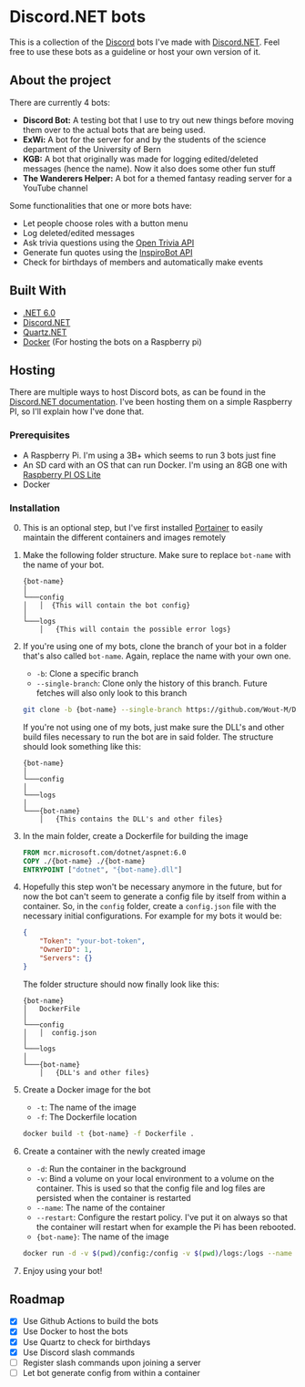 # Discord.NET bots

This is a collection of the [Discord](https://discord.com/) bots I've made with [Discord.NET](https://github.com/discord-net/Discord.Net). Feel free to use these bots as a guideline or host your own version of it. 

## About the project
There are currently 4 bots:
- **Discord Bot:** A testing bot that I use to try out new things before moving them over to the actual bots that are being used.
- **ExWi:** A bot for the server for and by the students of the science department of the University of Bern
- **KGB:** A bot that originally was made for logging edited/deleted messages (hence the name). Now it also does some other fun stuff
- **The Wanderers Helper:** A bot for a themed fantasy reading server for a YouTube channel


Some functionalities that one or more bots have:
- Let people choose roles with a button menu
- Log deleted/edited messages
- Ask trivia questions using the [Open Trivia API](https://opentdb.com/)
- Generate fun quotes using the [InspiroBot API](https://inspirobot.me/)
- Check for birthdays of members and automatically make events


## Built With
- [.NET 6.0](https://dotnet.microsoft.com/en-us/download/dotnet/6.0)
- [Discord.NET](https://github.com/discord-net/Discord.Net)
- [Quartz.NET](https://www.quartz-scheduler.net/)
- [Docker](https://www.docker.com/) (For hosting the bots on a Raspberry pi)

## Hosting
There are multiple ways to host Discord bots, as can be found in the [Discord.NET documentation](https://discordnet.dev/guides/deployment/deployment.html). I've been hosting them on a simple Raspberry PI, so I'll explain how I've done that.

### Prerequisites
- A Raspberry Pi. I'm using a 3B+ which seems to run 3 bots just fine 
- An SD card with an OS that can run Docker. I'm using an 8GB one with [Raspberry PI OS Lite](https://www.raspberrypi.com/software/operating-systems/) 
- Docker

### Installation
0. This is an optional step, but I've first installed [Portainer](https://www.portainer.io/) to easily maintain the different containers and images remotely
1. Make the following folder structure. Make sure to replace `bot-name` with the name of your bot.
   ```
   {bot-name}
   │
   └───config
   │   │  {This will contain the bot config}
   │
   └───logs
       │   {This will contain the possible error logs}
   ```
2. If you're using one of my bots, clone the branch of your bot in a folder that's also called `bot-name`. Again, replace the name with your own one.
   - `-b`: Clone a specific branch
   - `--single-branch`: Clone only the history of this branch. Future fetches will also only look to this branch
   ```sh
   git clone -b {bot-name} --single-branch https://github.com/Wout-M/Discord-Net-Bots {bot-name}
   ```
   If you're not using one of my bots, just make sure the DLL's and other build files necessary to run the bot are in said folder. The structure should look something like this:
   ```
   {bot-name}
   │
   └───config
   │
   └───logs
   │
   └───{bot-name}
       │   {This contains the DLL's and other files}
   ```

3. In the main folder, create a Dockerfile for building the image
   ```dockerfile
   FROM mcr.microsoft.com/dotnet/aspnet:6.0
   COPY ./{bot-name} ./{bot-name}
   ENTRYPOINT ["dotnet", "{bot-name}.dll"]
   ```
4. Hopefully this step won't be necessary anymore in the future, but for now the bot can't seem to generate a config file by itself from within a container. So, in the `config` folder, create a `config.json` file with the necessary initial configurations. For example for my bots it would be:
   ```json
   {
       "Token": "your-bot-token",
       "OwnerID": 1,
       "Servers": {}
   }
   ```
   The folder structure should now finally look like this:
   ```
   {bot-name}
   │   DockerFile
   │
   └───config
   │   │  config.json
   │
   └───logs
   │
   └───{bot-name}
       │   {DLL's and other files}
   ```
5. Create a Docker image for the bot
    - `-t`: The name of the image
    - `-f`: The Dockerfile location
   ```sh
   docker build -t {bot-name} -f Dockerfile .
   ```
6. Create a container with the newly created image
   - `-d`: Run the container in the background
   - `-v`: Bind a volume on your local environment to a volume on the container. This is used so that the config file and log files are persisted when the container is restarted
   - `--name`: The name of the container
   - `--restart`: Configure the restart policy. I've put it on always so that the container will restart when for example the Pi has been rebooted.
   - `{bot-name}`: The name of the image
   ```sh
   docker run -d -v $(pwd)/config:/config -v $(pwd)/logs:/logs --name {bot-name} --restart always {bot-name}
   ```
7. Enjoy using your bot!    

## Roadmap
- [x] Use Github Actions to build the bots
- [x] Use Docker to host the bots
- [x] Use Quartz to check for birthdays
- [x] Use Discord slash commands
- [ ] Register slash commands upon joining a server
- [ ] Let bot generate config from within a container
